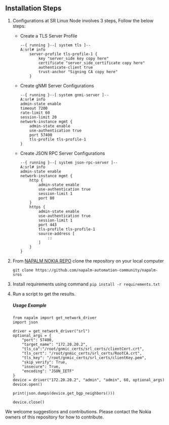 ## Installation Steps

1) Configurations at SR Linux Node involves 3 steps, Follow the below steps:
    - Create a TLS Server Profile
        ```
        --{ running }--[ system tls ]--
        A:srl# info
            server-profile tls-profile-1 {
                key "server_side key copy here"
                certificate "server_side_certificate copy here"
                authenticate-client true
                trust-anchor "Signing CA copy here"
            }
        ```

    - Create gNMI Server Configurations
        ```
        --{ running }--[ system gnmi-server ]--
        A:srl# info
        admin-state enable
        timeout 7200
        rate-limit 60
        session-limit 20
        network-instance mgmt {
            admin-state enable
            use-authentication true
            port 57400
            tls-profile tls-profile-1
        }
        ```
        
    - Create JSON RPC Server Configurations
        ```
        --{ running }--[ system json-rpc-server ]--
        A:srl# info
        admin-state enable
        network-instance mgmt {
            http {
                admin-state enable
                use-authentication true
                session-limit 1
                port 80
            }
            https {
                admin-state enable
                use-authentication true
                session-limit 1
                port 443
                tls-profile tls-profile-1
                source-address [
                    ::
                ]
            }
        }
       ```   

2) From [NAPALM NOKIA REPO](https://github.com/napalm-automation-community/napalm-sros) clone the repository on your local computer
    ```
   git clone https://github.com/napalm-automation-community/napalm-sros
   ``` 
   
3) Install requirements using command `pip install -r requirements.txt` 
4) Run a script to get the results.
   ##### Usage Example
    ```
    from napalm import get_network_driver
    import json

    driver = get_network_driver("srl")
    optional_args = {
        "port": 57400,
        "target_name": "172.20.20.2",
        "tls_ca":"/root/gnmic_certs/srl_certs/clientCert.crt",
        "tls_cert": "/root/gnmic_certs/srl_certs/RootCA.crt",
        "tls_key": "/root/gnmic_certs/srl_certs/clientKey.pem",
        "skip_verify": True,
        "insecure": True,
        "encoding": "JSON_IETF"
    }
    device = driver("172.20.20.2", "admin", "admin", 60, optional_args)
    device.open()

    print(json.dumps(device.get_bgp_neighbors()))

    device.close()
   ```
 

We welcome suggestions and contributions. Please contact the Nokia owners of this repository for how to contribute.

